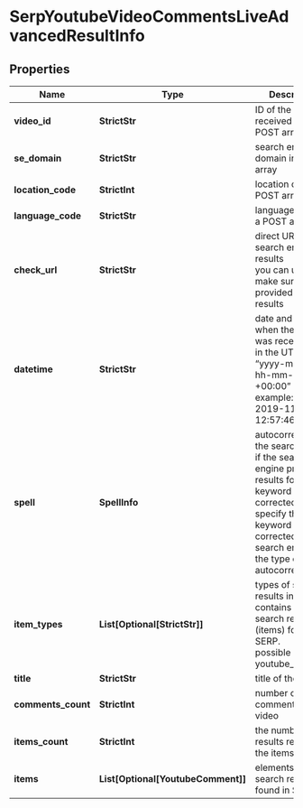 # SerpYoutubeVideoCommentsLiveAdvancedResultInfo


## Properties

| Name | Type | Description | Notes |
|------------ | ------------- | ------------- | -------------|
**video_id** | **StrictStr** | ID of the video received in a POST array |[optional]|
**se_domain** | **StrictStr** | search engine domain in a POST array |[optional]|
**location_code** | **StrictInt** | location code in a POST array |[optional]|
**language_code** | **StrictStr** | language code in a POST array |[optional]|
**check_url** | **StrictStr** | direct URL to search engine results<br>you can use it to make sure that we provided accurate results |[optional]|
**datetime** | **StrictStr** | date and time when the result was received<br>in the UTC format: “yyyy-mm-dd hh-mm-ss +00:00”<br>example:<br>2019-11-15 12:57:46 +00:00 |[optional]|
**spell** | **SpellInfo** | autocorrection of the search engine<br>if the search engine provided results for a keyword that was corrected, we will specify the keyword corrected by the search engine and the type of autocorrection |[optional]|
**item_types** | **List[Optional[StrictStr]]** | types of search results in SERP<br>contains types of search results (items) found in SERP.<br>possible item:<br>youtube_comment |[optional]|
**title** | **StrictStr** | title of the video |[optional]|
**comments_count** | **StrictInt** | number of comments on the video |[optional]|
**items_count** | **StrictInt** | the number of results returned in the items array |[optional]|
**items** | **List[Optional[YoutubeComment]]** | elements of search results found in SERP |[optional]|